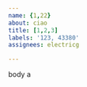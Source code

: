 ```yaml
---         
name: {1,22}
about: ciao
title: [1,2,3]
labels: '123, 43380'
assignees: electricg

---         
```


body a
